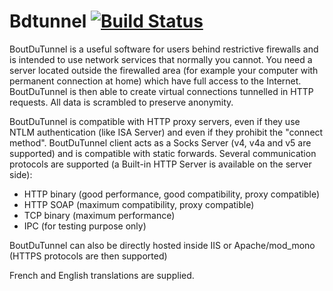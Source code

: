 Bdtunnel [![Build Status](https://dev.azure.com/sailro/Bdtunnel/_apis/build/status/sailro.Bdtunnel?branchName=master)](https://dev.azure.com/sailro/Bdtunnel/_build/latest?definitionId=3&branchName=master)
========

BoutDuTunnel is a useful software for users behind restrictive firewalls and is intended to use network services that normally you cannot. You need a server located outside the firewalled area (for example your computer with permanent connection at home) which have full access to the Internet. BoutDuTunnel is then able to create virtual connections tunnelled in HTTP requests. All data is scrambled to preserve anonymity.

BoutDuTunnel is compatible with HTTP proxy servers, even if they use NTLM authentication (like ISA Server) and even if they prohibit the "connect method". BoutDuTunnel client acts as a Socks Server (v4, v4a and v5 are supported) and is compatible with static forwards. Several communication protocols are supported (a Built-in HTTP Server is available on the server side):

- HTTP binary (good performance, good compatibility, proxy compatible)
- HTTP SOAP (maximum compatibility, proxy compatible)
- TCP binary (maximum performance)
- IPC (for testing purpose only)

BoutDuTunnel can also be directly hosted inside IIS or Apache/mod_mono (HTTPS protocols are then supported)

French and English translations are supplied.
